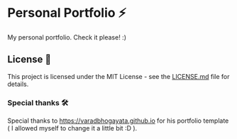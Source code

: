 # Personal Portfolio ⚡️ 

My personal portfolio. Check it please! :)

## License 📄

This project is licensed under the MIT License - see the [LICENSE.md](./LICENSE) file for details.

### Special thanks 🛠️

Special thanks to https://varadbhogayata.github.io for his portfolio template ( I allowed myself to change it a little bit :D ).